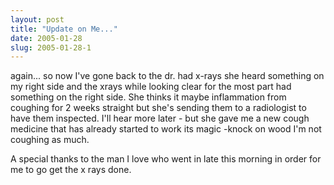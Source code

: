 ```yaml
---
layout: post
title: "Update on Me..."
date: 2005-01-28
slug: 2005-01-28-1
---
```


again... so now I&apos;ve gone back to the dr. had x-rays she heard something on my right side and the xrays while looking clear for the most part had something on the right side.  She thinks it maybe inflammation from coughing for 2 weeks straight but she&apos;s sending them to a radiologist to have them inspected.  I&apos;ll hear more later -  but she gave me a new cough medicine that has already started to work its magic -knock on wood I&apos;m not coughing as much. 

A special thanks to the man I love who went in late this morning in order for me to go get the x rays done.  


